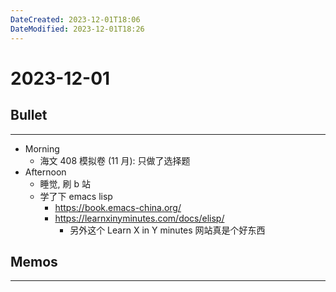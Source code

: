 ```yaml
---
DateCreated: 2023-12-01T18:06
DateModified: 2023-12-01T18:26
---
```

# 2023-12-01

## Bullet
---
- Morning
	- 海文 408 模拟卷 (11 月): 只做了选择题
- Afternoon
	- 睡觉, 刷 b 站
	- 学了下 emacs lisp
		- https://book.emacs-china.org/
		- https://learnxinyminutes.com/docs/elisp/
			- 另外这个 Learn X in Y minutes 网站真是个好东西
## Memos
---
